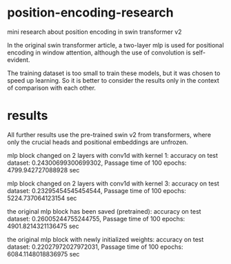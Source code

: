 # position-encoding-research
mini research about position encoding in swin transformer v2


In the original swin transformer article, a two-layer mlp is used for positional encoding in window attention, although the use of convolution is self-evident.


The training dataset is too small to train these models, but it was chosen to speed up learning.
So it is better to consider the results only in the context of comparison with each other.

# results
All further results use the pre-trained swin v2 from transformers, where only the crucial heads and positional embeddings are unfrozen.


mlp block changed on 2 layers with conv1d with kernel 1: accuracy on test dataset: 0.24300699300699302, Passage time of 100 epochs: 4799.942727088928 sec

mlp block changed on 2 layers with conv1d with kernel 3: accuracy on test dataset: 0.23295454545454544, Passage time of 100 epochs: 5224.737064123154 sec

the original mlp block has been saved (pretrained): accuracy on test dataset: 0.26005244755244755, Passage time of 100 epochs: 4901.8214321136475 sec

the original mlp block with newly initialized weights: accuracy on test dataset: 0.22027972027972031, Passage time of 100 epochs: 6084.1148018836975 sec
